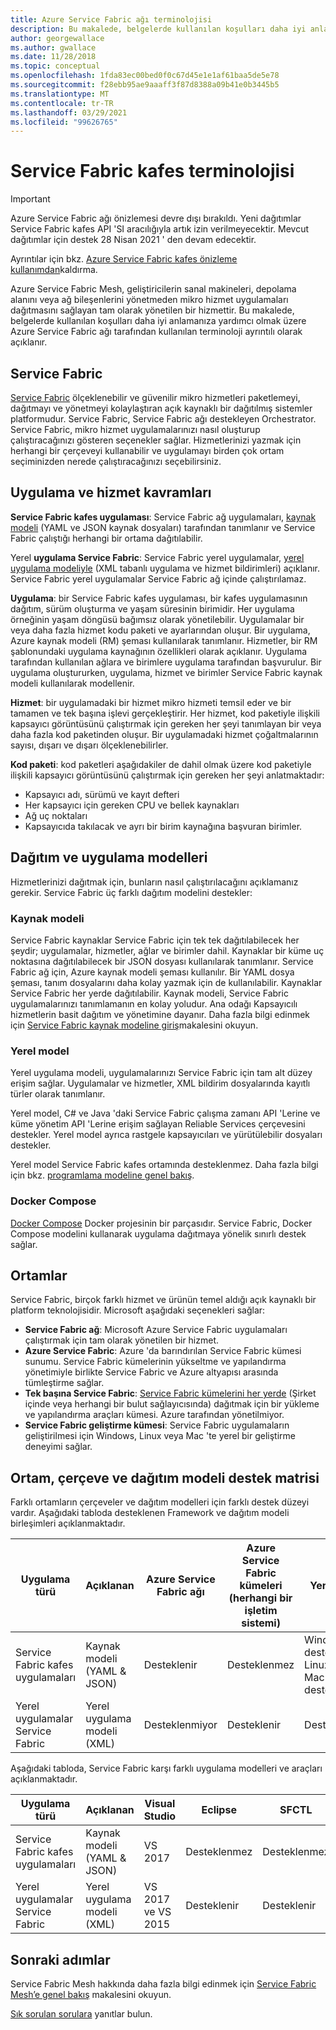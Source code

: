 ```yaml
---
title: Azure Service Fabric ağı terminolojisi
description: Bu makalede, belgelerde kullanılan koşulları daha iyi anlamanıza yardımcı olmak üzere Azure Service Fabric ağı tarafından kullanılan terminoloji ayrıntılı olarak açıklanır.
author: georgewallace
ms.author: gwallace
ms.date: 11/28/2018
ms.topic: conceptual
ms.openlocfilehash: 1fda83ec00bed0f0c67d45e1e1af61baa5de5e78
ms.sourcegitcommit: f28ebb95ae9aaaff3f87d8388a09b41e0b3445b5
ms.translationtype: MT
ms.contentlocale: tr-TR
ms.lasthandoff: 03/29/2021
ms.locfileid: "99626765"
---
```

# <a name="service-fabric-mesh-terminology"></a>Service Fabric kafes terminolojisi

> [!IMPORTANT]
> Azure Service Fabric ağı önizlemesi devre dışı bırakıldı. Yeni dağıtımlar Service Fabric kafes API 'SI aracılığıyla artık izin verilmeyecektir. Mevcut dağıtımlar için destek 28 Nisan 2021 ' den devam edecektir.
> 
> Ayrıntılar için bkz. [Azure Service Fabric kafes önizleme kullanımdan](https://azure.microsoft.com/updates/azure-service-fabric-mesh-preview-retirement/)kaldırma.

Azure Service Fabric Mesh, geliştiricilerin sanal makineleri, depolama alanını veya ağ bileşenlerini yönetmeden mikro hizmet uygulamaları dağıtmasını sağlayan tam olarak yönetilen bir hizmettir. Bu makalede, belgelerde kullanılan koşulları daha iyi anlamanıza yardımcı olmak üzere Azure Service Fabric ağı tarafından kullanılan terminoloji ayrıntılı olarak açıklanır.

## <a name="service-fabric"></a>Service Fabric

[Service Fabric](../service-fabric/index.yml) ölçeklenebilir ve güvenilir mikro hizmetleri paketlemeyi, dağıtmayı ve yönetmeyi kolaylaştıran açık kaynaklı bir dağıtılmış sistemler platformudur. Service Fabric, Service Fabric ağı destekleyen Orchestrator. Service Fabric, mikro hizmet uygulamalarınızı nasıl oluşturup çalıştıracağınızı gösteren seçenekler sağlar. Hizmetlerinizi yazmak için herhangi bir çerçeveyi kullanabilir ve uygulamayı birden çok ortam seçiminizden nerede çalıştıracağınızı seçebilirsiniz.

## <a name="application-and-service-concepts"></a>Uygulama ve hizmet kavramları

**Service Fabric kafes uygulaması**: Service Fabric ağ uygulamaları, [kaynak modeli](./service-fabric-mesh-service-fabric-resources.md) (YAML ve JSON kaynak dosyaları) tarafından tanımlanır ve Service Fabric çalıştığı herhangi bir ortama dağıtılabilir.

Yerel **uygulama Service Fabric**: Service Fabric yerel uygulamalar, [yerel uygulama modeliyle](../service-fabric/service-fabric-application-model.md) (XML tabanlı uygulama ve hizmet bildirimleri) açıklanır.  Service Fabric yerel uygulamalar Service Fabric ağ içinde çalıştırılamaz.

**Uygulama**: bir Service Fabric kafes uygulaması, bir kafes uygulamasının dağıtım, sürüm oluşturma ve yaşam süresinin birimidir. Her uygulama örneğinin yaşam döngüsü bağımsız olarak yönetilebilir.  Uygulamalar bir veya daha fazla hizmet kodu paketi ve ayarlarından oluşur. Bir uygulama, Azure kaynak modeli (RM) şeması kullanılarak tanımlanır.  Hizmetler, bir RM şablonundaki uygulama kaynağının özellikleri olarak açıklanır.  Uygulama tarafından kullanılan ağlara ve birimlere uygulama tarafından başvurulur.  Bir uygulama oluştururken, uygulama, hizmet ve birimler Service Fabric kaynak modeli kullanılarak modellenir.

**Hizmet**: bir uygulamadaki bir hizmet mikro hizmeti temsil eder ve bir tamamen ve tek başına işlevi gerçekleştirir. Her hizmet, kod paketiyle ilişkili kapsayıcı görüntüsünü çalıştırmak için gereken her şeyi tanımlayan bir veya daha fazla kod paketinden oluşur.  Bir uygulamadaki hizmet çoğaltmalarının sayısı, dışarı ve dışarı ölçeklenebilirler.

**Kod paketi**: kod paketleri aşağıdakiler de dahil olmak üzere kod paketiyle ilişkili kapsayıcı görüntüsünü çalıştırmak için gereken her şeyi anlatmaktadır:

* Kapsayıcı adı, sürümü ve kayıt defteri
* Her kapsayıcı için gereken CPU ve bellek kaynakları
* Ağ uç noktaları
* Kapsayıcıda takılacak ve ayrı bir birim kaynağına başvuran birimler.

## <a name="deployment-and-application-models"></a>Dağıtım ve uygulama modelleri 

Hizmetlerinizi dağıtmak için, bunların nasıl çalıştırılacağını açıklamanız gerekir. Service Fabric üç farklı dağıtım modelini destekler:

### <a name="resource-model"></a>Kaynak modeli
Service Fabric kaynaklar Service Fabric için tek tek dağıtılabilecek her şeydir; uygulamalar, hizmetler, ağlar ve birimler dahil. Kaynaklar bir küme uç noktasına dağıtılabilecek bir JSON dosyası kullanılarak tanımlanır.  Service Fabric ağ için, Azure kaynak modeli şeması kullanılır. Bir YAML dosya şeması, tanım dosyalarını daha kolay yazmak için de kullanılabilir. Kaynaklar Service Fabric her yerde dağıtılabilir. Kaynak modeli, Service Fabric uygulamalarınızı tanımlamanın en kolay yoludur. Ana odağı Kapsayıcılı hizmetlerin basit dağıtım ve yönetimine dayanır. Daha fazla bilgi edinmek için [Service Fabric kaynak modeline giriş](./service-fabric-mesh-service-fabric-resources.md)makalesini okuyun.

### <a name="native-model"></a>Yerel model
Yerel uygulama modeli, uygulamalarınızı Service Fabric için tam alt düzey erişim sağlar. Uygulamalar ve hizmetler, XML bildirim dosyalarında kayıtlı türler olarak tanımlanır.

Yerel model, C# ve Java 'daki Service Fabric çalışma zamanı API 'Lerine ve küme yönetim API 'Lerine erişim sağlayan Reliable Services çerçevesini destekler. Yerel model ayrıca rastgele kapsayıcıları ve yürütülebilir dosyaları destekler.

Yerel model Service Fabric kafes ortamında desteklenmez.  Daha fazla bilgi için bkz. [programlama modeline genel bakış](../service-fabric/service-fabric-choose-framework.md).

### <a name="docker-compose"></a>Docker Compose 
[Docker Compose](https://docs.docker.com/compose/) Docker projesinin bir parçasıdır. Service Fabric, Docker Compose modelini kullanarak uygulama dağıtmaya yönelik sınırlı destek sağlar.

## <a name="environments"></a>Ortamlar

Service Fabric, birçok farklı hizmet ve ürünün temel aldığı açık kaynaklı bir platform teknolojisidir. Microsoft aşağıdaki seçenekleri sağlar:

 - **Service Fabric ağ**: Microsoft Azure Service Fabric uygulamaları çalıştırmak için tam olarak yönetilen bir hizmet.
 - **Azure Service Fabric**: Azure 'da barındırılan Service Fabric kümesi sunumu. Service Fabric kümelerinin yükseltme ve yapılandırma yönetimiyle birlikte Service Fabric ve Azure altyapısı arasında tümleştirme sağlar.
 - **Tek başına Service Fabric**: [Service Fabric kümelerini her yerde](../service-fabric/service-fabric-deploy-anywhere.md) (Şirket içinde veya herhangi bir bulut sağlayıcısında) dağıtmak için bir yükleme ve yapılandırma araçları kümesi. Azure tarafından yönetilmiyor.
 - **Service Fabric geliştirme kümesi**: Service Fabric uygulamaların geliştirilmesi için Windows, Linux veya Mac 'te yerel bir geliştirme deneyimi sağlar.

## <a name="environment-framework-and-deployment-model-support-matrix"></a>Ortam, çerçeve ve dağıtım modeli destek matrisi
Farklı ortamların çerçeveler ve dağıtım modelleri için farklı destek düzeyi vardır. Aşağıdaki tabloda desteklenen Framework ve dağıtım modeli birleşimleri açıklanmaktadır.

| Uygulama türü | Açıklanan | Azure Service Fabric ağı | Azure Service Fabric kümeleri (herhangi bir işletim sistemi)| Yerel küme | Tek başına küme |
|---|---|---|---|---|---|
| Service Fabric kafes uygulamaları | Kaynak modeli (YAML & JSON) | Desteklenir |Desteklenmez | Windows-desteklenen, Linux ve Mac-desteklenmez | Windows-desteklenmiyor |
|Yerel uygulamalar Service Fabric | Yerel uygulama modeli (XML) | Desteklenmiyor| Desteklenir|Desteklenir|Windows-destekleniyor|

Aşağıdaki tabloda, Service Fabric karşı farklı uygulama modelleri ve araçları açıklanmaktadır.

| Uygulama türü | Açıklanan | Visual Studio | Eclipse | SFCTL | AZ CLı | PowerShell|
|---|---|---|---|---|---|---|
| Service Fabric kafes uygulamaları | Kaynak modeli (YAML & JSON) | VS 2017 |Desteklenmez |Desteklenmez | Yalnızca desteklenen ağ ortamı | Desteklenmiyor|
|Yerel uygulamalar Service Fabric | Yerel uygulama modeli (XML) | VS 2017 ve VS 2015| Desteklenir|Desteklenir|Desteklenir|Desteklenir|

## <a name="next-steps"></a>Sonraki adımlar

Service Fabric Mesh hakkında daha fazla bilgi edinmek için [Service Fabric Mesh’e genel bakış](service-fabric-mesh-overview.md) makalesini okuyun.

[Sık sorulan sorulara](service-fabric-mesh-faq.md) yanıtlar bulun.
